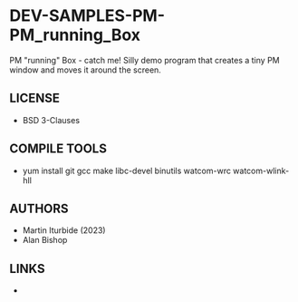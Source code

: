 # DEV-SAMPLES-PM-PM_running_Box
PM "running" Box - catch me! Silly demo program that creates a tiny PM window and moves it around the screen.

## LICENSE
* BSD 3-Clauses

## COMPILE TOOLS
* yum install git gcc make libc-devel binutils watcom-wrc watcom-wlink-hll
 
## AUTHORS
* Martin Iturbide (2023)
* Alan Bishop

## LINKS
* 
